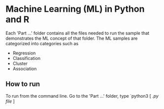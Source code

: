 # Machine Learning (ML) in Python and R
Each 'Part ...' folder contains all the files needed to run the sample that demonstrates the ML concept of that folder.
The ML samples are categorized into categories such as
* Regression
* Classification
* Cluster
* Association

## How to run
To run from the command line. Go to the 'Part ...' folder, type `python3 [ *.py file* ] 
